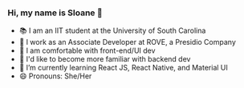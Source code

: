 ### Hi, my name is Sloane 👾

- 📚 I am an IIT student at the University of South Carolina 
- 💼 I work as an Associate Developer at ROVE, a Presidio Company
- 🦋 I am comfortable with front-end/UI dev
- 🐌 I'd like to become more familiar with backend dev
- 🌱 I’m currently learning React JS, React Native, and Material UI
- 😄 Pronouns: She/Her
